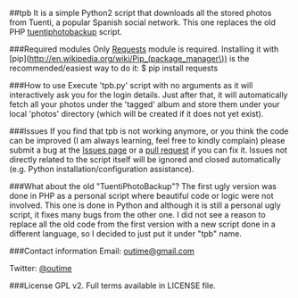 ##tpb
It is a simple Python2 script that downloads all the stored photos from Tuenti, a popular Spanish social network. This one replaces the old PHP [tuentiphotobackup](https://github.com/outime/tuentiphotobackup) script.

###Required modules
Only [Requests](http://docs.python-requests.org/) module is required. Installing it with [pip](http://en.wikipedia.org/wiki/Pip_(package_manager\)) is the recommended/easiest way to do it: $ pip install requests

###How to use
Execute 'tpb.py' script with no arguments as it will interactively ask you for the login details. Just after that, it will automatically fetch all your photos under the 'tagged' album and store them under your local 'photos' directory (which will be created if it does not yet exist).

###Issues
If you find that tpb is not working anymore, or you think the code can be improved (I am always learning, feel free to kindly complain) please submit a bug at the [Issues page](https://github.com/outime/tpb/issues) or a [pull request](https://github.com/outime/tpb/pulls) if you can fix it. Issues not directly related to the script itself will be ignored and closed automatically (e.g. Python installation/configuration assistance).

###What about the old "TuentiPhotoBackup"?
The first ugly version was done in PHP as a personal script where beautiful code or logic were not involved. This one is done in Python and although it is still a personal ugly script, it fixes many bugs from the other one. I did not see a reason to replace all the old code from the first version with a new script done in a different language, so I decided to just put it under "tpb" name.

###Contact information
Email: outime@gmail.com

Twitter: [@outime](http://twitter.com/outime)

###License
GPL v2. Full terms available in LICENSE file.
